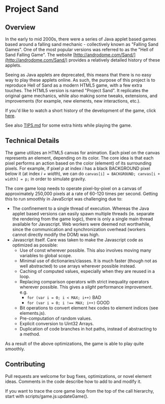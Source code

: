 # Project Sand

Overview
--------

In the early to mid 2000s, there were a series of Java applet based games based around a falling sand mechanic - collectively known as "Falling Sand Games". One of the most popular versions was referred to as the "Hell of Sand Falling Game". The website [http://androdome.com/Sand/](http://androdome.com/Sand/) provides a relatively detailed history of these applets.

Seeing as Java applets are deprecated, this means that there is no easy way to play these applets online. As such, the purpose of this project is to reproduce Hell of Sand as a modern HTML5 game, with a few extra touches. The HTML5 version is named "Project Sand".  It replicates the original game mechanics, while also making some tweaks, extensions, and improvements (for example, new elements, new interactions, etc.).

If you'd like to watch a short history of the development of the game, click [here](https://youtu.be/8J9ljXbWR8k).

See also [TIPS.md](TIPS.md) for some extra hints while playing the game.

Technical Details
-----------------

The game utilizes an HTML5 canvas for animation. Each pixel on the canvas represents an element, depending on its color. The core idea is that each pixel performs an action based on the color (element) of its surrounding pixels. For example, if pixel *p* at index *i* has a black BACKGROUND pixel below it (at index *i + width*), we can do `canvas[i] = BACKGROUND; canvas[i + width] = p;` in order to simulate gravity.

The core game loop needs to operate pixel-by-pixel on a canvas of approximately 250,000 pixels at a rate of 60-120 times per second. Getting this to run smoothly in JavaScript was challenging due to:
+ The confinement to a single thread of execution. Whereas the Java applet based versions can easily spawn multiple threads (ie. separate the rendering from the game logic), there is only a single main thread available for Javascript. Web workers were deemed not worthwhile, since the communication and synchronization overhead (workers cannot directly modify the DOM) was high.
+ Javascript itself. Care was taken to make the Javascript code as optimized as possible:
  + Use of const wherever possible. This also involves moving many variables to global scope.
  + Minimal use of dictionaries/classes. It is much faster (though not as well abstracted) to use arrays wherever possible instead.
  + Caching of computed values, especially when they are reused in a loop.
  + Replacing comparison operators with strict inequality operators wherever possible. This gives a *slight* performance improvement. e.g.
    + `for (var i = 0; i < MAX; i++)` BAD
    + `for (var i = 0; i !== MAX; i++)` GOOD
  + Bit operations to convert element hex codes to element indices (see elements.js).
  + Pre-computation of random values.
  + Explicit conversion to Uint32 Arrays.
  + Duplication of code branches in hot paths, instead of abstracting to a method.

As a result of the above optimizations, the game is able to play quite smoothly.

Contributing
------------
Pull requests are welcome for bug fixes, optimizations, or novel element ideas. Comments in the code describe how to add to and modify it.

If you want to trace the core game loop from the top of the call hierarchy, start with scripts/game.js:updateGame().

